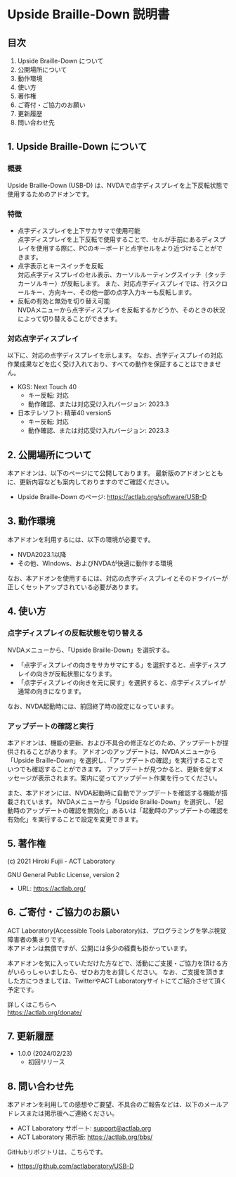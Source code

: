 # Upside Braille-Down 説明書


## 目次

1. Upside Braille-Down について
2. 公開場所について
3. 動作環境
4. 使い方
5. 著作権
6. ご寄付・ご協力のお願い
7. 更新履歴
8. 問い合わせ先


## 1. Upside Braille-Down について

### 概要

Upside Braille-Down (USB-D) は、NVDAで点字ディスプレイを上下反転状態で使用するためのアドオンです。

### 特徴

* 点字ディスプレイを上下サカサマで使用可能<br>
    点字ディスプレイを上下反転で使用することで、セルが手前にあるディスプレイを使用する際に、PCのキーボードと点字セルをより近づけることができます。
* 点字表示とキースイッチを反転<br>
    対応点字ディスプレイのセル表示、カーソルルーティングスイッチ（タッチカーソルキー）が反転します。
    また、対応点字ディスプレイでは、行スクロールキー、方向キー、その他一部の点字入力キーも反転します。
* 反転の有効と無効を切り替え可能<br>
    NVDAメニューから点字ディスプレイを反転するかどうか、そのときの状況によって切り替えることができます。

### 対応点字ディスプレイ

以下に、対応の点字ディスプレイを示します。
なお、点字ディスプレイの対応作業成果などを広く受け入れており、すべての動作を保証することはできません。

* KGS: Next Touch 40
    * キー反転: 対応
    * 動作確認、または対応受け入れバージョン: 2023.3
* 日本テレソフト: 精華40 version5
    * キー反転: 対応
    * 動作確認、または対応受け入れバージョン: 2023.3


## 2. 公開場所について

本アドオンは、以下のページにて公開しております。
最新版のアドオンとともに、更新内容なども案内しておりますのでご確認ください。

* Upside Braille-Down のページ: <a href="https://actlab.org/software/USB-D">https://actlab.org/software/USB-D</a>


## 3. 動作環境

本アドオンを利用するには、以下の環境が必要です。

* NVDA2023.1以降
* その他、Windows、およびNVDAが快適に動作する環境

なお、本アドオンを使用するには、対応の点字ディスプレイとそのドライバーが正しくセットアップされている必要があります。

## 4. 使い方

### 点字ディスプレイの反転状態を切り替える

NVDAメニューから、「Upside Braille-Down」を選択する。

* 「点字ディスプレイの向きをサカサマにする」を選択すると、点字ディスプレイの向きが反転状態になります。
* 「点字ディスプレイの向きを元に戻す」を選択すると、点字ディスプレイが通常の向きになります。

なお、NVDA起動時には、前回終了時の設定になっています。


### アップデートの確認と実行

本アドオンは、機能の更新、および不具合の修正などのため、アップデートが提供されることがあります。
アドオンのアップデートは、NVDAメニューから「Upside Braille-Down」を選択し、「アップデートの確認」を実行することでいつでも確認することができます。
アップデートが見つかると、更新を促すメッセージが表示されます。案内に従ってアップデート作業を行ってください。

また、本アドオンには、NVDA起動時に自動でアップデートを確認する機能が搭載されています。
NVDAメニューから「Upside Braille-Down」を選択し、「起動時のアップデートの確認を無効化」あるいは「起動時のアップデートの確認を有効化」を実行することで設定を変更できます。

## 5. 著作権

(c) 2021 Hiroki Fujii - ACT Laboratory

GNU General Public License, version 2

* URL: <a href="https://actlab.org/">https://actlab.org/</a>


## 6. ご寄付・ご協力のお願い

ACT Laboratory(Accessible Tools Laboratory)は、プログラミングを学ぶ視覚障害者の集まりです。<br>
本アドオンは無償ですが、公開には多少の経費も掛かっています。

本アドオンを気に入っていただけた方などで、活動にご支援・ご協力を頂ける方がいらっしゃいましたら、ぜひお力をお貸しください。
なお、ご支援を頂きました方につきましては、TwitterやACT Laboratoryサイトにてご紹介させて頂く予定です。

詳しくはこちらへ<br>
<a href="https://actlab.org/donate/">https://actlab.org/donate/</a>


## 7. 更新履歴

* 1.0.0 (2024/02/23)
    * 初回リリース

## 8. 問い合わせ先

本アドオンを利用しての感想やご要望、不具合のご報告などは、以下のメールアドレスまたは掲示板へご連絡ください。

* ACT Laboratory サポート: support@actlab.org
* ACT Laboratory 掲示板: <a href="https://actlab.org/bbs/">https://actlab.org/bbs/</a>

GitHubリポジトリは、こちらです。

* <a href="https://github.com/actlaboratory/USB-D">https://github.com/actlaboratory/USB-D</a>
